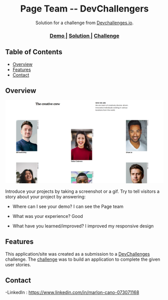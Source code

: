 <!-- Please update value in the {}  -->

<h1 align="center">Page Team -- DevChallengers</h1>

<div align="center">
   Solution for a challenge from  <a href="https://devchallenges.io/challenges/hhmesazsqgKXrTkYkt0U#" target="_blank">Devchallenges.io</a>.
</div>

<div align="center">
  <h3>
    <a href="https://app.netlify.com/sites/storied-crepe-2fa549/overview">
      Demo
    </a>
    <span> | </span>
    <a href="https://github.com/plaka001/PageTeam">
      Solution
    </a>
    <span> | </span>
    <a href="https://devchallenges.io/challenges/hhmesazsqgKXrTkYkt0U#">
      Challenge
    </a>
  </h3>
</div>

<!-- TABLE OF CONTENTS -->

## Table of Contents

- [Overview](#overview)
- [Features](#features)
- [Contact](#contact)

<!-- OVERVIEW -->

## Overview

![screenshot](https://github.com/plaka001/PageTeam/blob/master/demo.png)

Introduce your projects by taking a screenshot or a gif. Try to tell visitors a story about your project by answering:

- Where can I see your demo?
  I can see the Page team

- What was your experience?
  Good

- What have you learned/improved?
  I improved my responsive design

## Features

<!-- List the features of your application or follow the template. Don't share the figma file here :) -->

This application/site was created as a submission to a [DevChallenges](https://devchallenges.io/challenges) challenge. The [challenge](https://devchallenges.io/challenges/wBunSb7FPrIepJZAg0sY) was to build an application to complete the given user stories.

## Contact

-LinkedIn : https://www.linkedin.com/in/marlon-cano-073071168
